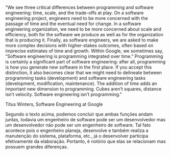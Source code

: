 "We see three critical differences between programming and software engineering: time, scale, and the trade-offs at play. On a software engineering project, engineers need to be more concerned with the passage of time and the eventual need for change. In a software engineering organization, we need to be more concerned about scale and efficiency, both for the software we produce as well as for the organization that is producing it. Finally, as software engineers, we are asked to make more complex decisions with higher-stakes outcomes, often based on imprecise estimates of time and growth. Within Google, we sometimes say, “Software engineering is programming integrated over time.” Programming is certainly a significant part of software engineering: after all, programming is how you generate new software in the first place. If you accept this distinction, it also becomes clear that we might need to delineate between programming tasks (development) and software engineering tasks (development, modification, maintenance). The addition of time adds an important new dimension to programming. Cubes aren’t squares, distance isn’t velocity. Software engineering isn’t programming."

Titus Winters, Software Engineering at Google

Segundo o texto acima, podemos concluir que ambas funções andam juntas, todavia um engenheiro de software pode ser um desenvolvedor mas um desenvolvedor não pode ser um engenheiro de software. Tal fato acontece pois o engenheiro planeja, desenvolve e também realiza a manutenção do sistema, plataforma, etc., já o desenvolver participa efetivamente da elaboração. Portanto, é notório que elas se relacionam mas possuem grandes diferenças.
